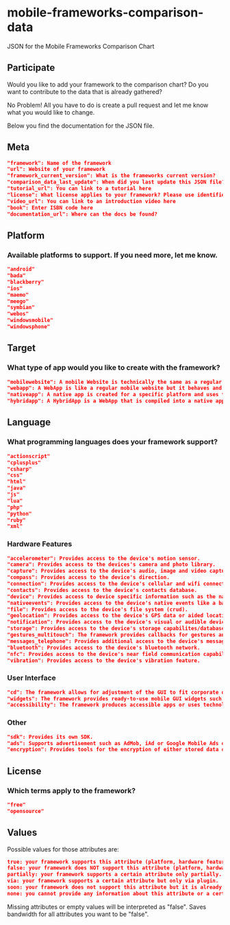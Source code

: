 # mobile-frameworks-comparison-data
JSON for the Mobile Frameworks Comparison Chart

## Participate

Would you like to add your framework to the comparison chart? Do you want to contribute to the data that is already gathered?

No Problem! All you have to do is create a pull request and let me know what you would like to change.

Below you find the documentation for the JSON file.

## Meta

```json
"framework": Name of the framework
"url": Website of your framework
"framework_current_version": What is the frameworks current version?
"comparison_data_last_update": When did you last update this JSON file?
"tutorial_url": You can link to a tutorial here
"license": What license applies to your framework? Please use identifiers from https://tldrlegal.com/ because I love their efforts. (e.g. for MIT: https://tldrlegal.com/license/mit-license => "mit-license")
"video_url": You can link to an introduction video here
"book": Enter ISBN code here
"documentation_url": Where can the docs be found?
```

## Platform

### Available platforms to support. If you need more, let me know.

```json
"android"
"bada"
"blackberry"
"ios"
"maemo"
"meego"
"symbian"
"webos"
"windowsmobile"
"windowsphone"
```

## Target

### What type of app would you like to create with the framework?

```json
"mobilewebsite": A mobile Website is technically the same as a regular website except that it's size is adjusted to the smaller screen. It has a responsive layout.
"webapp": A WebApp is like a regular mobile website but it behaves and is used like a native app. The user interface looks like a native app but technologies used are those of the web.
"nativeapp": A native app is created for a specific platform and uses the required technologies such as an specific SDK or development language.
"hybridapp": A HybridApp is a WebApp that is compiled into a native app. Additional native features can be added to the WebApp which is then distributed as a native app.
```

## Language

### What programming languages does your framework support?

```json
"actionscript"
"cplusplus"
"csharp"
"css"
"html"
"java"
"js"
"lua"
"php"
"python"
"ruby"
"xml"
```

### Hardware Features

```json
"accelerometer": Provides access to the device's motion sensor.
"camera": Provides access to the devices's camera and photo library.
"capture": Provides access to the device's audio, image and video capture capabilities.
"compass": Provides access to the device's direction.
"connection": Provides access to the device's cellular and wifi connection information.
"contacts": Provides access to the device's contacts database.
"device": Provides access to device specific information such as the name, plattform or version.
"nativeevents": Provides access to the device's native events like a back or volume button.
"file": Provides access to the device's file system (crud).
"geolocation": Provides access to the device's GPS data or aided location specific information.
"notification": Provides access to the device's visual or audible device notifications.
"storage": Provides access to the device's storage capabilites/database.
"gestures_multitouch": The framework provides callbacks for gestures and multitouch events.
"messages_telephone": Provides additional access to the device's message and telephone capabilites such as triggering a call or sending a message.
"bluetooth": Provides access to the device's bluetooth network.
"nfc": Provides access to the device's near field communication capabilities
"vibration": Provides access to the device's vibration feature.
```

### User Interface

```json
"cd": The framework allows for adjustment of the GUI to fit corporate design requirements.
"widgets": The framework provides ready-to-use mobile GUI widgets such as datepickers or sliders.
"accessibility": The framework produces accessible apps or uses technologies such as WAI-ARIA suite.
```

### Other

```json
"sdk": Provides its own SDK.
"ads": Supports advertisement such as AdMob, iAd or Google Mobile Ads or provides services for any other adserver.
"encryption": Provides tools for the encryption of either stored data or communication.
```

## License

### Which terms apply to the framework?

```json
"free"
"opensource"
```

## Values

Possible values for those attributes are:

```json
true: your framework supports this attribute (platform, hardware feature, ...).
false: your framework does NOT support this attribute (platform, hardware feature, ...).
partially: your framework supports a certain attribute only partially. E.g.: it is true that your framework supports access to information about the current network but maybe only for wlan and not about 3G.
via: your framework supports a certain attribute but only via plugin.
soon: your framework does not support this attribute but it is already on your roadmap and will be implemented soon.
none: you cannot provide any information about this attribute or a certain attribute is not applicable.
```

Missing attributes or empty values will be interpreted as "false". Saves bandwidth for all attributes you want to be "false".
